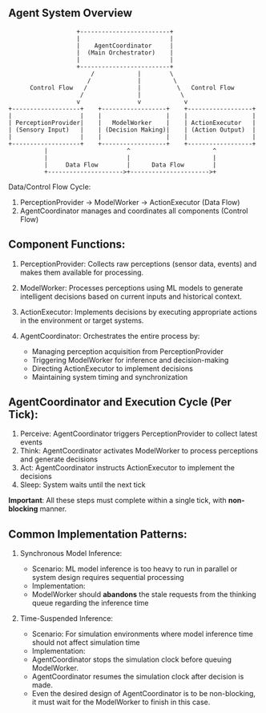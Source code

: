 Agent System Overview
-----------------------------------------------------------------------------

                       +-------------------------+
                       |                         |
                       |    AgentCoordinator     |
                       |  (Main Orchestrator)    |
                       |                         |
                       +-------------------------+
                           /            |        \
                          /             |         \
          Control Flow   /              |          \   Control Flow
                        /               |           \
                       v                v            v
    +-------------------+    +------------------+    +------------------+
    |                   |    |                  |    |                  |
    | PerceptionProvider|    |   ModelWorker    |    | ActionExecutor   |
    | (Sensory Input)   |    | (Decision Making)|    | (Action Output)  |
    |                   |    |                  |    |                  |
    +-------------------+    +------------------+    +------------------+
              |                      ^                       ^
              |                      |                       |
              |     Data Flow        |      Data Flow        |
              +--------------------->+---------------------->+

Data/Control Flow Cycle:
1. PerceptionProvider → ModelWorker → ActionExecutor  (Data Flow)
2. AgentCoordinator manages and coordinates all components (Control Flow)

Component Functions:
--------------------
1. PerceptionProvider: Collects raw perceptions (sensor data, events) and makes them available 
    for processing.

2. ModelWorker: Processes perceptions using ML models to generate intelligent decisions
    based on current inputs and historical context.

3. ActionExecutor: Implements decisions by executing appropriate actions in the environment
    or target systems.

4. AgentCoordinator: Orchestrates the entire process by:
    - Managing perception acquisition from PerceptionProvider
    - Triggering ModelWorker for inference and decision-making
    - Directing ActionExecutor to implement decisions
    - Maintaining system timing and synchronization

AgentCoordinator and Execution Cycle (Per Tick):
---------------------------
1. Perceive: AgentCoordinator triggers PerceptionProvider to collect latest events
2. Think: AgentCoordinator activates ModelWorker to process perceptions and generate decisions
3. Act: AgentCoordinator instructs ActionExecutor to implement the decisions
4. Sleep: System waits until the next tick

**Important**: All these steps must complete within a single tick, with **non-blocking** manner.

Common Implementation Patterns:
------------------------------
1. Synchronous Model Inference:
    - Scenario: ML model inference is too heavy to run in parallel or system design requires sequential processing
    - Implementation:
    * ModelWorker should **abandons** the stale requests from the thinking queue regarding the inference time

2. Time-Suspended Inference:
    - Scenario: For simulation environments where model inference time should not affect simulation time
    - Implementation:
    * AgentCoordinator stops the simulation clock before queuing ModelWorker.
    * AgentCoordinator resumes the simulation clock after decision is made.
    * Even the desired design of AgentCoordinator is to be non-blocking, it must wait for the ModelWorker to finish in this case.
